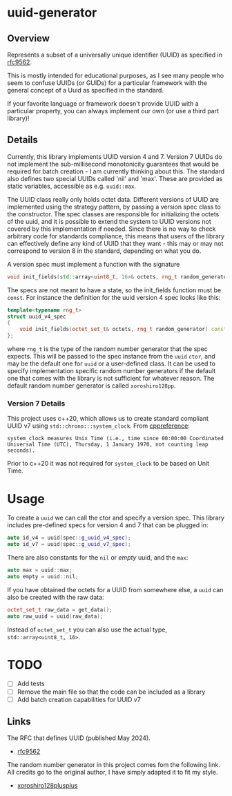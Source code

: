 # uuid-generator

## Overview

Represents a subset of a universally unique identifier (UUID) as specified in [rfc9562](https://datatracker.ietf.org/doc/html/rfc9562#name-requirements-language).

This is mostly intended for educational purposes, as I see many people who seem to confuse UUIDs (or GUIDs) for a particular framework
with the general concept of a Uuid as specified in the standard.

If your favorite language or framework doesn't provide UUID with a particular property, you can always implement our own (or use a third part library)!

## Details

Currently, this library implements UUID version 4 and 7. Version 7 UUIDs do not implement the sub-millisecond monotonicity guarantees
that would be required for batch creation - I am currently thinking about this. The standard also defines two special UUIDs called
'nil' and 'max'. These are provided as static variables, accessible as e.g. `uuid::max`.

The UUID class really only holds octet data. Different versions of UUID are implemented using the strategy pattern,
by passing a version spec class to the constructor. The spec classes are responsible for initializing the octets
of the uuid, and it is possible to extend the system to UUID versions not covered by this implementation if needed.
Since there is no way to check arbitrary code for standards compliance, this means that users of the library can
effectively define any kind of UUID that they want - this may or may not correspond to version 8 in the standard,
depending on what you do.

A version spec must implement a function with the signature

```c++
void init_fields(std::array<uint8_t, 16>& octets, rng_t random_generator) const;
```

The specs are not meant to have a state, so the init_fields function must be `const`. For instance the definition
for the uuid version 4 spec looks like this:

```c++
template<typename rng_t>
struct uuid_v4_spec
{
    void init_fields(octet_set_t& octets, rng_t random_generator) const;
};
```

where `rng_t` is the type of the random number generator that the spec expects. This will be passed to the spec instance
from the `uuid` `ctor`, and may be the default one for `uuid` or a user-defined class. It can be used to specify
implementation specific random number generators if the default one that comes with the library is not sufficient for
whatever reason. The default random number generator is called `xoroshiro128pp`.

### Version 7 Details

This project uses c++20, which allows us to create standard compliant UUID v7 using `std::chrono:::system_clock`. 
From [cppreference](https://en.cppreference.com/w/cpp/chrono/system_clock):

```
system_clock measures Unix Time (i.e., time since 00:00:00 Coordinated Universal Time (UTC), Thursday, 1 January 1970, not counting leap seconds).
```

Prior to c++20 it was not required for `system_clock` to be based on Unit Time.

# Usage

To create a `uuid` we can call the ctor and specify a version spec. This library includes pre-defined specs for version 4 and 7
that can be plugged in:

```c++
auto id_v4 = uuid(spec::g_uuid_v4_spec);
auto id_v7 = uuid(spec::g_uuid_v7_spec);
```

There are also constants for the `nil` or _empty_ uuid, and the `max`:

```c++
auto max = uuid::max;
auto empty = uuid::nil;
```

If you have obtained the octets for a UUID from somewhere else, a `uuid` can also be created with the raw data:

```c++
octet_set_t raw_data = get_data();
auto raw_uuid = uuid(raw_data);
```

Instead of `octet_set_t` you can also use the actual type, `std::array<uint8_t, 16>`.

# TODO

- [ ] Add tests
- [ ] Remove the main file so that the code can be included as a library
- [ ] Add batch creation capabilities for UUID v7

## Links

The RFC that defines UUID (published May 2024).

- [rfc9562](https://datatracker.ietf.org/doc/html/rfc9562#name-requirements-language)

The random number generator in this project comes fom the following link. All credits go to the original author, I 
have simply adapted it to fit my style.
- [xoroshiro128plusplus](https://xoroshiro.di.unimi.it/xoroshiro128plusplus.c)